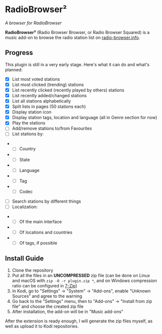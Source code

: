 # RadioBrowser²
*A browser for RadioBrowser*

**RadioBrowser²** (Radio Browser Browser, or Radio Browser Squared) is a music add-on to browse the radio station list on [radio-browser.info](https://www.radio-browser.info/).

## Progress
This plugin is still in a very early stage. Here's what it can do and what's planned:
- [x] List most voted stations
- [x] List most clicked (trending) stations
- [x] List recently clicked (recently played by others) stations
- [x] List recently added/changed stations
- [x] List all stations alphabetically
- [x] Split lists in pages (50 stations each)
- [x] Display station icon
- [x] Display station tags, location and language (all in Genre section for now)
- [x] Play the stations
- [ ] Add/remove stations to/from Favourites
- [ ] List stations by:
- - [ ] Country
- - [ ] State
- - [ ] Language
- - [ ] Tag
- - [ ] Codec
- [ ] Search stations by different things
- [ ] Localization:
- - [ ] Of the main interface
- - [ ] Of locations and countries
- - [ ] Of tags, if possible

## Install Guide
1. Clone the repository
2. Put all the files in an **UNCOMPRESSED** zip file (can be done on Linux and macOS with `zip -0 -r plugin.zip *`, and on Windows compression ratio can be configured in [7-Zip](https://www.7-zip.org/))
3. In Kodi, go to "Settings" -> "System" -> "Add-ons", enable "Unknown Sources" and agree to the warning
4. Go back to the "Settings" menu, then to "Add-ons" -> "Install from zip file" and choose the created zip file
5. After installation, the add-on will be in "Music add-ons"

After the extension is ready enough, I will generate the zip files myself, as well as upload it to Kodi repositories.
